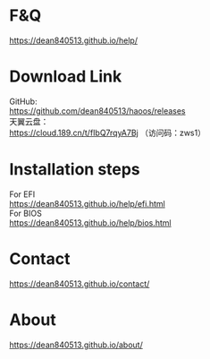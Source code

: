 # F&Q
https://dean840513.github.io/help/
# Download Link
GitHub: <br>
https://github.com/dean840513/haoos/releases <br>
天翼云盘：<br>
https://cloud.189.cn/t/fIbQ7rqyA7Bj （访问码：zws1）<br>
# Installation steps
For EFI <br>
https://dean840513.github.io/help/efi.html <br>
For BIOS <br>
https://dean840513.github.io/help/bios.html <br>
# Contact
https://dean840513.github.io/contact/
# About
https://dean840513.github.io/about/
